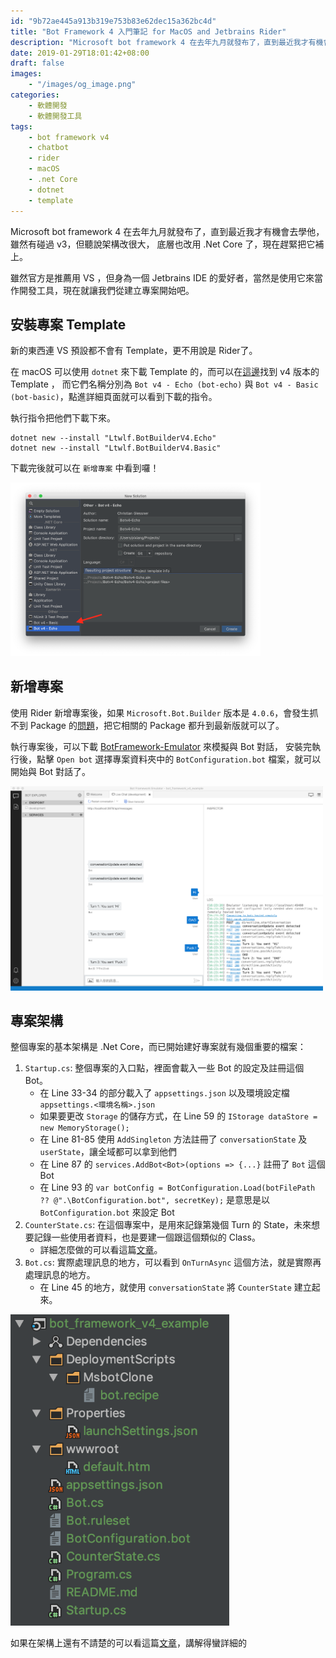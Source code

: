 ```yaml
---
id: "9b72ae445a913b319e753b83e62dec15a362bc4d"
title: "Bot Framework 4 入門筆記 for MacOS and Jetbrains Rider"
description: "Microsoft bot framework 4 在去年九月就發布了，直到最近我才有機會去學他，雖然有碰過 v3，但聽說架構改很大，底層也改用 .Net Core 了，現在趕緊把它補上。雖然官方是推薦用 VS ，但身為一個 Jetbrains IDE 的愛好者，當然是使用它來當作開發工具，現在就讓我們從建立專案開始吧。 "
date: 2019-01-29T18:01:42+08:00
draft: false
images:
    - "/images/og_image.png"
categories:
    - 軟體開發
    - 軟體開發工具
tags:
    - bot framework v4
    - chatbot
    - rider
    - macOS
    - .net Core
    - dotnet
    - template
---
```


Microsoft bot framework 4 在去年九月就發布了，直到最近我才有機會去學他，雖然有碰過 v3，但聽說架構改很大，
底層也改用 .Net Core 了，現在趕緊把它補上。

雖然官方是推薦用 VS ，但身為一個 Jetbrains IDE 的愛好者，當然是使用它來當作開發工具，現在就讓我們從建立專案開始吧。 

<!--more-->

## 安裝專案 Template

新的東西連 VS 預設都不會有 Template，更不用說是 Rider了。

在 macOS 可以使用 `dotnet` 來下載 Template 的，而可以在[這邊](http://dotnetnew.azurewebsites.net/Search/bot)找到 v4 版本的 Template ，
而它們名稱分別為 `Bot v4 - Echo (bot-echo)` 與 `Bot v4 - Basic (bot-basic)`，點進詳細頁面就可以看到下載的指令。

執行指令把他們下載下來。
```shell
dotnet new --install "Ltwlf.BotBuilderV4.Echo"
dotnet new --install "Ltwlf.BotBuilderV4.Basic"
```

下載完後就可以在 `新增專案` 中看到囉！

<img src="/images/2019/bot_framework_4_rider_template.png" width="400">

## 新增專案

使用 Rider 新增專案後，如果 `Microsoft.Bot.Builder` 版本是 `4.0.6`，會發生抓不到 Package 的[問題](https://github.com/Microsoft/botbuilder-dotnet/issues/1002)，把它相關的 Package 都升到最新版就可以了。

執行專案後，可以下載 [BotFramework-Emulator](https://github.com/Microsoft/BotFramework-Emulator/releases) 來模擬與 Bot 對話，
安裝完執行後，點擊 `Open bot` 選擇專案資料夾中的 `BotConfiguration.bot` 檔案，就可以開始與 Bot 對話了。

<img src="/images/2019/bot_framework_4_emulator.png" width="500">

## 專案架構

整個專案的基本架構是 .Net Core，而已開始建好專案就有幾個重要的檔案：

1. `Startup.cs`: 整個專案的入口點，裡面會載入一些 Bot 的設定及註冊這個 Bot。
    * 在 Line 33-34 的部分載入了 `appsettings.json` 以及環境設定檔 `appsettings.<環境名稱>.json`
    * 如果要更改 `Storage` 的儲存方式，在 Line 59 的 `IStorage dataStore = new MemoryStorage();`
    * 在 Line 81-85 使用 `AddSingleton` 方法註冊了 `conversationState` 及 `userState`，讓全域都可以拿到他們
    * 在 Line 87 的 `services.AddBot<Bot>(options => {...}` 註冊了 `Bot` 這個 Bot
    * 在 Line 93 的 `var botConfig = BotConfiguration.Load(botFilePath ?? @".\BotConfiguration.bot", secretKey);` 是意思是以 `BotConfiguration.bot` 來設定 Bot
2. `CounterState.cs`: 在這個專案中，是用來記錄第幾個 Turn 的 State，未來想要記錄一些使用者資料，也是要建一個跟這個類似的 Class。
    * 詳細怎麼做的可以看這篇[文章](https://blog.alantsai.net/posts/2018/10/bot-framework-v4-5-how-to-manage-state)。
3. `Bot.cs`: 實際處理訊息的地方，可以看到 `OnTurnAsync` 這個方法，就是實際再處理訊息的地方。
    * 在 Line 45 的地方，就使用 `conversationState` 將 `CounterState` 建立起來。

<img src="/images/2019/bot_framework_4_file_struct.png" width="350">

如果在架構上還有不請楚的可以看這篇[文章](https://blog.alantsai.net/posts/2018/10/bot-framework-v4-4-see-how-echobot-is-constructed)，講解得蠻詳細的   




